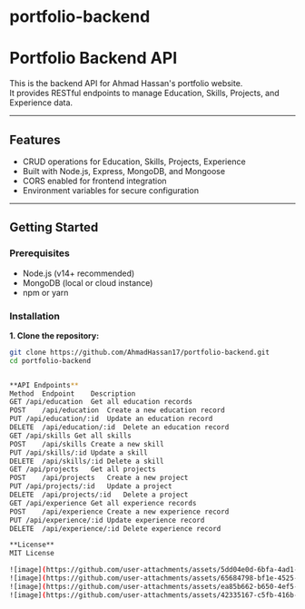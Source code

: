 # portfolio-backend
# Portfolio Backend API

This is the backend API for Ahmad Hassan's portfolio website.  
It provides RESTful endpoints to manage Education, Skills, Projects, and Experience data.

---

## Features

- CRUD operations for Education, Skills, Projects, Experience
- Built with Node.js, Express, MongoDB, and Mongoose
- CORS enabled for frontend integration
- Environment variables for secure configuration

---

## Getting Started

### Prerequisites

- Node.js (v14+ recommended)
- MongoDB (local or cloud instance)
- npm or yarn

### Installation

**1. Clone the repository:**

```bash
git clone https://github.com/AhmadHassan17/portfolio-backend.git
cd portfolio-backend


**API Endpoints**
Method	Endpoint	Description
GET	/api/education	Get all education records
POST	/api/education	Create a new education record
PUT	/api/education/:id	Update an education record
DELETE	/api/education/:id	Delete an education record
GET	/api/skills	Get all skills
POST	/api/skills	Create a new skill
PUT	/api/skills/:id	Update a skill
DELETE	/api/skills/:id	Delete a skill
GET	/api/projects	Get all projects
POST	/api/projects	Create a new project
PUT	/api/projects/:id	Update a project
DELETE	/api/projects/:id	Delete a project
GET	/api/experience	Get all experience records
POST	/api/experience	Create a new experience record
PUT	/api/experience/:id	Update experience record
DELETE	/api/experience/:id	Delete experience record

**License**
MIT License

![image](https://github.com/user-attachments/assets/5dd04e0d-6bfa-4ad1-88e6-b8097e596b7c)
![image](https://github.com/user-attachments/assets/65684798-bf1e-4525-b8da-5d69dbf2a258)
![image](https://github.com/user-attachments/assets/ea85b662-b650-4ef5-b640-9453564f0266)
![image](https://github.com/user-attachments/assets/42335167-c5fb-416b-a350-f38f81aadb30)




